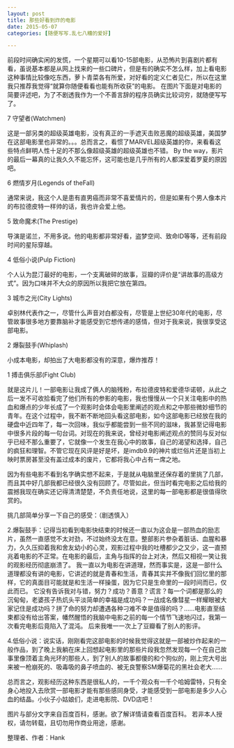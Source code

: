 ```yaml
---
layout: post
title: 那些好看到炸的电影
date: 2015-05-07
categories: [随便写写.乱七八糟的爱好]

---
```


前段时间确实闲的发慌，一个星期可以看10-15部电影，从恐怖片到喜剧片都有看，虽说基本都是从网上找来的一些口碑片，但是有的确实不怎么样，加上看电影这种事情比较像吃东西，萝卜青菜各有所爱，对好看的定义仁者见仁，所以在这里我只推荐我觉得“就算你随便看看也能有所收获”的电影。
在图片下面是对电影的简要评述吧，为了不剧透我作为一个不善言辞的程序员确实比较词穷，就随便写写了。



7 守望者(Watchmen)

这是一部另类的超级英雄电影，没有真正的一手遮天击败恶魔的超级英雄，美国梦在这部电影里也非常的。。。总而言之，看惯了MARVEL超级英雄的你，来看看这些特点鲜明人性十足的不那么像超级英雄的超级英雄也不错。
By the way，影片的最后一幕真的让我久久不能忘怀，这可能也是几乎所有的人都深爱着罗夏的原因吧。

6 燃情岁月(Legends of theFall)

通常来说，我这个人是患有直男癌而非常不喜爱情片的，但是如果有个男人像本片的布拉德皮特一样帅的话，我也许会爱上他。

5 致命魔术(The Prestige)

导演是诺兰，不用多说。他的电影都非常好看，盗梦空间、致命ID等等，还有前段时间的星际穿越。

4 低俗小说(Pulp Fiction)

个人认为昆汀最好的电影，一个支离破碎的故事，豆瓣的评价是“讲故事的高级方式”。因为口味并不大众的原因所以我把它放在第四。

3 城市之光(City Lights)

卓别林代表作之一，尽管什么声音对白都没有，尽管是上世纪30年代的电影，尽管故事很多地方要靠脑补才能感受到它想传递的感情，但对于我来说，我很享受这部电影。

2 爆裂鼓手(Whiplash)

小成本电影，却拍出了大电影都没有的深意，爆炸推荐！

1 搏击俱乐部(Fight Club)

就是这片儿！一部电影让我成了俩人的脑残粉，布拉德皮特和爱德华诺顿，从此之后一发不可收拾看完了他们所有的参影的电影，我也慢慢从一个只关注电影中的热血和爆点的少年长成了一个观影时会体会电影里阐述的观点和之中那些微妙细节的青年。在这个过程中，我不断不断地回头看这部电影，如今这部电影已经放在我的硬盘中近四年了，每一次回味，我似乎都能尝到一些不同的滋味，我甚至记得电影中很多片段的每一句台词。对现在的我来说，曾经对电影阐述观点的赞同与反对似乎已经不那么重要了，它就像一个发生在我心中的故事，自己的渴望和选择，自己的疯狂和理智。不管它现在风评是好是坏，是imdb9.9的神片或烂俗片还是当初上映时票房甚至没有盖过成本的废片，它都将我心中占有一席之地。

因为有些电影不看到名字确实想不起来，于是就从电脑里还保存着的里挑了几部，而且其中好几部我都已经很久没有回顾了。尽管如此，但当时看完电影之后给我的震撼我现在确实还记得清清楚楚，不负责任地说，这里的每一部电影都是很值得欣赏的。

挑几部简单分享一下自己的感受：（剧透慎入）

2.爆裂鼓手：记得当初看到电影快结束的时候还一直以为这会是一部热血的励志片，虽然一直感觉不太对劲，不过始终没太在意。整部影片参杂着脏话、血腥和暴力，久久压抑着我和舍友幼小的心灵，观影过程中我的吐槽都少之又少，这一直预兆着电影的不正常。在电影的最后，主角与指挥的台上对决，然后又相视一笑让我的观影经历彻底崩溃了。
我一直以为电影在讲道理，然而事实是，这是一部什么道理都没有讲的电影，它讲述的就是青春和生活，青春其实并不像我们回忆里的那样，它的真面目可能就是和生活一样操蛋，因为它只是生命里的一段时间而已，仅此而已。
它没有告诉我对与错，努力？成功？善意？谎言？每一个词都是那么的沉甸甸，老婆孩子热炕头平淡简单的幸福是成功吗？一战成名像彗星一样耀眼被大家记住是成功吗？拼了命的努力却遭遇各种刁难不幸是值得的吗？……电影直至结束都没有给出答案，幡然醒悟的我脑中电影之前的每一个情节飞速地闪过，我第一次看完电影后竟陷入了混沌。
后来我唯一一次上了豆瓣看了别人的影评。

4.低俗小说：说实话，刚刚看完这部电影的时候我觉得这就是一部被炒作起来的一般作品，到了晚上我躺在床上回想起电影里的那些片段我忽然发现每一个在自己故事里像顶着主角光环的那些人，到了别人的故事都傻的和个狗似的，刚上完大号出来被一枪崩死的、吸毒吸的鼻子喷血的、被无良警察SM爆菊花的黑社会老大……

总而言之，观影经历这种东西是很私人的，一千个观众有一千个哈姆雷特，只有全身心地投入去欣赏一部电影才能有那些感同身受，才能感受到一部电影是多少人心血的结晶。小伙子小姑娘们，走进电影院、DVD店吧！


图片与部分文字来自百度百科，感谢。欲了解详情请查看百度百科。
若非本人授权，请勿转载，且切勿用作商业用途，感谢。

整理者、作者：Hank